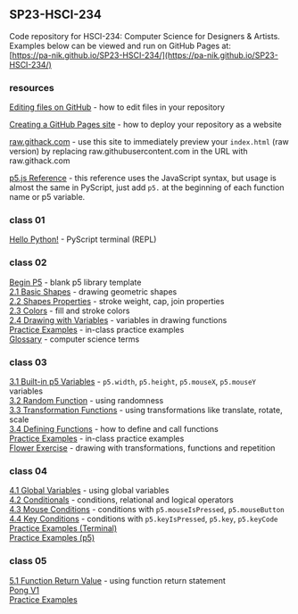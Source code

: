## SP23-HSCI-234

Code repository for HSCI-234: Computer Science for Designers & Artists.  
Examples below can be viewed and run on GitHub Pages at:  
[https://pa-nik.github.io/SP23-HSCI-234/](https://pa-nik.github.io/SP23-HSCI-234/)

### resources  
   
[Editing files on GitHub](https://docs.github.com/en/repositories/working-with-files/managing-files/editing-files) - how to edit files in your repository  
   
[Creating a GitHub Pages site](https://docs.github.com/en/pages/getting-started-with-github-pages/creating-a-github-pages-site) - how to deploy your repository as a website  
   
[raw.githack.com](https://raw.githack.com/) - use this site to immediately preview your `index.html` (raw version) by replacing raw.githubusercontent.com in the URL with raw.githack.com  
   
[p5.js Reference](https://p5js.org/reference/) - this reference uses the JavaScript syntax, but usage is almost the same in PyScript, just add `p5.` at the beginning of each function name or p5 variable.  
  
### class 01

[Hello Python!](class01/hello-python.html) - PyScript terminal (REPL)  

### class 02  

[Begin P5](class02/begin-p5/) - blank p5 library template   
[2.1 Basic Shapes](class02/2.1-basic-shapes/) - drawing geometric shapes  
[2.2 Shapes Properties](class02/2.2-shape-properties/) - stroke weight, cap, join properties  
[2.3 Colors](class02/2.3-colors/) - fill and stroke colors  
[2.4 Drawing with Variables](class02/2.4-drawing-with-variables/) - variables in drawing functions  
[Practice Examples](class02/practice-examples/) - in-class practice examples  
[Glossary](class02/glossary.md) - computer science terms  
   
### class 03   
   
[3.1 Built-in p5 Variables](class03/3.1-built-in-variables/) - `p5.width`, `p5.height`, `p5.mouseX`, `p5.mouseY` variables   
[3.2 Random Function](class03/3.2-random-function/) - using randomness     
[3.3 Transformation Functions](class03/3.3-transformation-functions/) - using transformations like translate, rotate, scale   
[3.4 Defining Functions](class03/3.4-defining-functions/) - how to define and call functions   
[Practice Examples](class03/practice-examples/) - in-class practice examples  
[Flower Exercise](class03/flower-exercise/) - drawing with transformations, functions and repetition   
   
### class 04   
   
[4.1 Global Variables](class04/4.1-global-variables/) - using global variables   
[4.2 Conditionals](class04/4.2-conditionals/) - conditions, relational and logical operators   
[4.3 Mouse Conditions](class04/4.3-mouse-conditions/) - conditions with `p5.mouseIsPressed`, `p5.mouseButton`  
[4.4 Key Conditions](class04/4.4-key-conditions/) - conditions with `p5.keyIsPressed`, `p5.key`, `p5.keyCode`   
[Practice Examples (Terminal)](class04/practice-examples-terminal)   
[Practice Examples (p5)](class04/practice-examples-p5/)   
   
### class 05   
   
[5.1 Function Return Value](class05/5.1-function-return-value) - using function return statement  
[Pong V1](class05/pong-v1/)   
[Practice Examples](class05/practice-examples)   